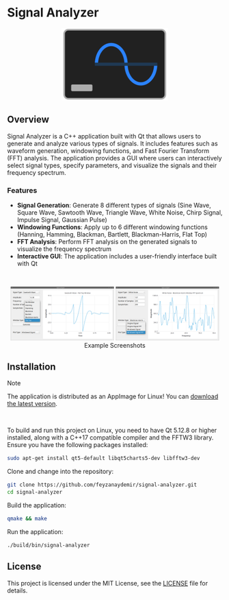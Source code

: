 # Signal Analyzer

<p align="center"><img src="icon.png" width="250"/></p>

## Overview

Signal Analyzer is a C++ application built with Qt that allows users to generate and analyze various types of signals. It includes features such as waveform generation, windowing functions, and Fast Fourier Transform (FFT) analysis. The application provides a GUI where users can interactively select signal types, specify parameters, and visualize the signals and their frequency spectrum.

### **Features**
  - **Signal Generation**: Generate 8 different types of signals (Sine Wave, Square Wave, Sawtooth Wave, Triangle Wave, White Noise, Chirp Signal, Impulse Signal, Gaussian Pulse)
  - **Windowing Functions**: Apply up to 6 different windowing functions (Hanning, Hamming, Blackman, Bartlett, Blackman-Harris, Flat Top)
  - **FFT Analysis**: Perform FFT analysis on the generated signals to visualize the frequency spectrum
  - **Interactive GUI**: The application includes a user-friendly interface built with Qt

<br/>
<p align="center">
  <img src="screenshot1.png" width="48%" /> <img src="screenshot2.png" width="48%" /> 
  <span align="center"> Example Screenshots </span>
</p>

## Installation

> [!NOTE]
> The application is distributed as an AppImage for Linux! You can [download the latest version](https://github.com/feyzanaydemir/signal-analyzer/releases/tag/v1.0.0).
<br/>

To build and run this project on Linux, you need to have Qt 5.12.8 or higher installed, along with a C++17 compatible compiler and the FFTW3 library. Ensure you have the following packages installed:
```bash
sudo apt-get install qt5-default libqt5charts5-dev libfftw3-dev
```

Clone and change into the repository:
```bash
git clone https://github.com/feyzanaydemir/signal-analyzer.git
cd signal-analyzer
```

Build the application:
```bash
qmake && make
```

Run the application:
```bash
./build/bin/signal-analyzer
```

## License

This project is licensed under the MIT License, see the [LICENSE](LICENSE) file for details.